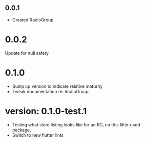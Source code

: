 ## 0.0.1

- Created RadioGroup<E>

# 0.0.2

Update for null safety

# 0.1.0

- Bump up version to indicate relative maturity
- Tweak documentation re: RadioGroup<int>

# version: 0.1.0-test.1

- Testing what store listing looks like for an RC, on this
  little-used package.
- Switch to new flutter lints
